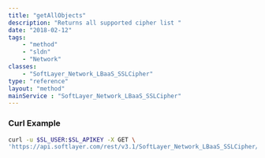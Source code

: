 ```yaml
---
title: "getAllObjects"
description: "Returns all supported cipher list "
date: "2018-02-12"
tags:
    - "method"
    - "sldn"
    - "Network"
classes:
    - "SoftLayer_Network_LBaaS_SSLCipher"
type: "reference"
layout: "method"
mainService : "SoftLayer_Network_LBaaS_SSLCipher"
---
```


### Curl Example
```bash
curl -u $SL_USER:$SL_APIKEY -X GET \
'https://api.softlayer.com/rest/v3.1/SoftLayer_Network_LBaaS_SSLCipher/getAllObjects'
```
